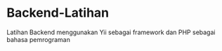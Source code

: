 # Backend-Latihan
 Latihan Backend menggunakan Yii sebagai framework dan PHP sebagai bahasa pemrograman
